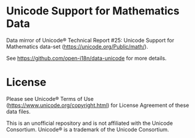 # Unicode Support for Mathematics Data

Data mirror of Unicode® Technical Report #25: Unicode Support for Mathematics data-set (<https://unicode.org/Public/math/>).

See <https://github.com/open-i18n/data-unicode> for more details.

# License

Please see Unicode® Terms of Use (<https://www.unicode.org/copyright.html>) for License Agreement of these data files.

This is an unofficial repository and is not affiliated with the Unicode Consortium. Unicode® is a trademark of the Unicode Consortium.

